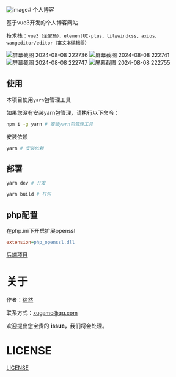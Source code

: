 ![image](https://github.com/user-attachments/assets/aac55907-861a-41ef-bbce-a1de9451a7dd)# 个人博客

基于vue3开发的个人博客网站  

技术栈：`vue3（全家桶）、elementUI-plus、tilewindcss、axios、wangeditor/editor（富文本编辑器）`

![屏幕截图 2024-08-08 222736](https://github.com/user-attachments/assets/d907cd4f-3503-406f-ad66-ecd103d2fef6)
![屏幕截图 2024-08-08 222741](https://github.com/user-attachments/assets/c443630a-e7d3-418f-ac57-e7f689f4c163)
![屏幕截图 2024-08-08 222747](https://github.com/user-attachments/assets/90443201-1118-4e68-8778-f312e839237a)
![屏幕截图 2024-08-08 222755](https://github.com/user-attachments/assets/0ecf12fc-7402-448f-ae5a-865225ae8031)


## 使用

本项目使用`yarn`包管理工具  

如果您没有安装yarn包管理，请执行以下命令：

```sh
npm i -g yarn # 安装yarn包管理工具
```

安装依赖
```sh
yarn # 安装依赖
```


## 部署

```sh
yarn dev # 开发
```

```sh
yarn build # 打包
```


## php配置

在php.ini下开启扩展openssl
```ini
extension=php_openssl.dll
```
[后端项目](https://github.com/xiaoxustudio/blog-server-php)

# 关于

作者：[徐然](https://github.com/xiaoxustudio)  

联系方式：[xugame@qq.com](emailto://xugame@qq.com)

欢迎提出您宝贵的 **issue**，我们将会处理。

# LICENSE

[LICENSE](https://raw.githubusercontent.com/xiaoxustudio/blog-vue3/main/LICENSE)


